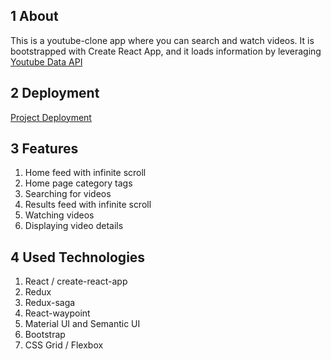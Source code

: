 ## 1 About

This is a youtube-clone app where you can search and watch videos. It is bootstrapped with Create React App, and it loads information by leveraging [Youtube Data API](https://developers.google.com/youtube/v3)

## 2 Deployment

[Project Deployment](https://youtube-clone-dusky.vercel.app/)

## 3 Features

1. Home feed with infinite scroll
2. Home page category tags
3. Searching for videos
4. Results feed with infinite scroll
5. Watching videos
6. Displaying video details


## 4 Used Technologies

1. React / create-react-app
2. Redux
3. Redux-saga
4. React-waypoint
5. Material UI and Semantic UI
6. Bootstrap
7. CSS Grid / Flexbox